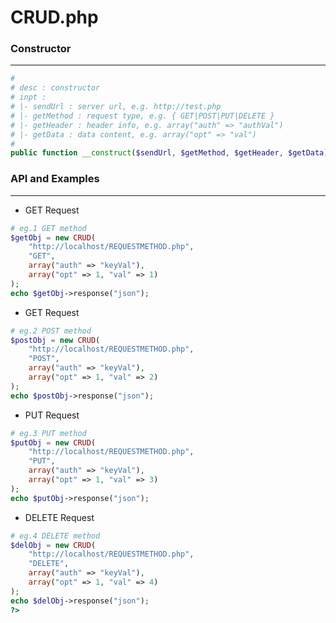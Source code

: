 # CRUD.php

<script type="text/javascript" src="../js/general.js"></script>

### Constructor
---

```php
#
# desc : constructor
# inpt : 
# |- sendUrl : server url, e.g. http://test.php
# |- getMethod : request type, e.g. { GET|POST|PUT|DELETE }
# |- getHeader : header info, e.g. array("auth" => "authVal")
# |- getData : data content, e.g. array("opt" => "val")
#
public function __construct($sendUrl, $getMethod, $getHeader, $getData)
```

### API and Examples
---

* GET Request

```php
# eg.1 GET method
$getObj = new CRUD(
    "http://localhost/REQUESTMETHOD.php", 
    "GET", 
    array("auth" => "keyVal"), 
    array("opt" => 1, "val" => 1)
);
echo $getObj->response("json");
```

* GET Request

```php
# eg.2 POST method
$postObj = new CRUD(
    "http://localhost/REQUESTMETHOD.php", 
    "POST", 
    array("auth" => "keyVal"), 
    array("opt" => 1, "val" => 2)
);
echo $postObj->response("json");
```

* PUT Request

```php
# eg.3 PUT method
$putObj = new CRUD(
    "http://localhost/REQUESTMETHOD.php", 
    "PUT", 
    array("auth" => "keyVal"), 
    array("opt" => 1, "val" => 3)
);
echo $putObj->response("json");
```

* DELETE Request

```php
# eg.4 DELETE method
$delObj = new CRUD(
    "http://localhost/REQUESTMETHOD.php", 
    "DELETE", 
    array("auth" => "keyVal"), 
    array("opt" => 1, "val" => 4)
);
echo $delObj->response("json");
?>
```

